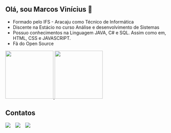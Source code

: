 ## Olá, sou Marcos Vinícius 👋

- Formado pelo IFS - Aracaju como Técnico de Informática
- Discente na Estácio no curso Análise e desenvolvimento de Sistemas
- Possuo conhecimentos na Linguagem JAVA, C# e SQL. Assim como em, HTML, CSS e JAVASCRIPT.
- Fã do Open Source

<div style="display: flex; justify-content: space-between; align-content: center; align-items: center;">
  <a href="https://github.com/marcosl493">
  <img height="150em" src="https://github-readme-stats.vercel.app/api?username=marcosl493&show_icons=true&theme=algolia&include_all_commits=true&count_private=true"/>
  <img height="150em" src="https://github-readme-stats.vercel.app/api/top-langs/?username=marcosl493&layout=compact&langs_count=7&theme=algolia"/>
  </a>
</div>
<h2>Contatos</h2>
<div style="display:flex; align-items: center; grid-gap: 15px; flex-wrap: wrap">
<a href="mailto: marcosvl@protonmail.com">
    <img src="https://img.shields.io/badge/ProtonMail-8B89CC?style=for-the-badge&logo=protonmail&logoColor=white"></img>
</a>

<a href="https://t.me/marc0sl">
    <img src="https://img.shields.io/badge/Telegram-2CA5E0?style=for-the-badge&logo=telegram&logoColor=white"></img>
</a>

<a href="https://www.linkedin.com/in/marcos-vin%C3%ADcius-lima-8021ab1a1/">
    <img src="https://img.shields.io/badge/LinkedIn-0077B5?style=for-the-badge&logo=linkedin&logoColor=white"></img>
</a>

    
</div>

